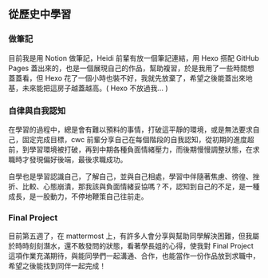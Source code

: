 ## 從歷史中學習
### 做筆記
目前我是用 Notion 做筆記，Heidi 前輩有放一個筆記連結，用 Hexo 搭配 GitHub Pages 蓋出來的，也是一個展現自己的作品，幫助複習，於是我用了一些時間想蓋蓋看，但 Hexo 花了一個小時也裝不好，我就先放棄了，希望之後能蓋出來地基，未來能把這房子越蓋越高。( Hexo 不放過我... )

### 自律與自我認知
在學習的過程中，總是會有難以預料的事情，打破這平靜的環境，或是無法要求自己，固定完成目標，cwc 前輩分享自己在每個階段的自我認知，從初期的進度超前，到學習環境被打破，再到中期各種負面情緒壓力，而後期慢慢調整狀態，在求職時才發現偏好後端，最後求職成功。

自學也是學習認識自己，了解自己，並與自己相處，學習中伴隨著焦慮、徬徨、挫折、比較、心態崩潰，那我該與負面情緒妥協嗎？不，認知到自己的不足，是一種成長，是一股動力，不停地鞭策自己往前走。

### Final Project
目前第五週了，在 mattermost 上，有許多人會分享與幫助同學解決困難，但我屬於時時刻刻潛水，還不敢發問的狀態，看著學長姐的心得，使我對 Final Project 這項作業充滿期待，與能同學們一起溝通、合作，也能當作一份作品放到求職中，希望之後能找到同伴一起完成！